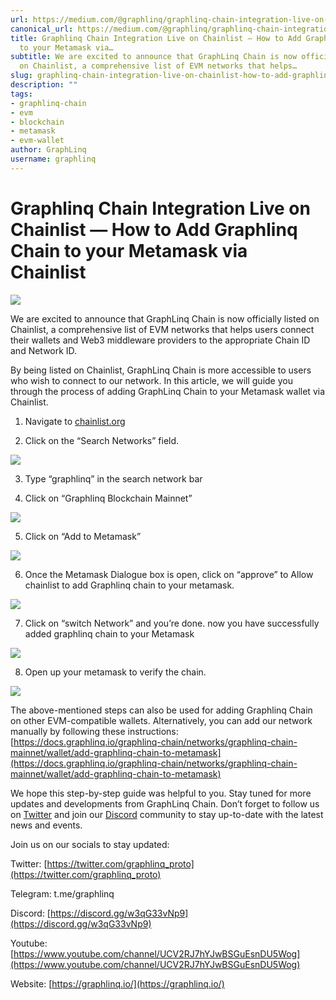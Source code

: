 ```yaml
---
url: https://medium.com/@graphlinq/graphlinq-chain-integration-live-on-chainlist-how-to-add-graphlinq-chain-to-your-metamask-via-eec7105fda6f
canonical_url: https://medium.com/@graphlinq/graphlinq-chain-integration-live-on-chainlist-how-to-add-graphlinq-chain-to-your-metamask-via-eec7105fda6f
title: Graphlinq Chain Integration Live on Chainlist — How to Add Graphlinq Chain
  to your Metamask via…
subtitle: We are excited to announce that GraphLinq Chain is now officially listed
  on Chainlist, a comprehensive list of EVM networks that helps…
slug: graphlinq-chain-integration-live-on-chainlist-how-to-add-graphlinq-chain-to-your-metamask-via
description: ""
tags:
- graphlinq-chain
- evm
- blockchain
- metamask
- evm-wallet
author: GraphLinq
username: graphlinq
---
```


# Graphlinq Chain Integration Live on Chainlist — How to Add Graphlinq Chain to your Metamask via Chainlist

![][image_ref_MSpaWWtFaGhnS0hzT18yVlhhRU9rSFJRLnBuZw==]

We are excited to announce that GraphLinq Chain is now officially listed on Chainlist, a comprehensive list of EVM networks that helps users connect their wallets and Web3 middleware providers to the appropriate Chain ID and Network ID.

By being listed on Chainlist, GraphLinq Chain is more accessible to users who wish to connect to our network. In this article, we will guide you through the process of adding GraphLinq Chain to your Metamask wallet via Chainlist.

1. Navigate to [chainlist.org](https://chainlist.org/)

1. Click on the “Search Networks” field.

![][image_ref_MSphOXB2bDdlR2Q2TkQzalRXaVZGdWtnLnBuZw==]

3. Type “graphlinq” in the search network bar

4. Click on “Graphlinq Blockchain Mainnet”

![][image_ref_MSp0RUNVN01aVkNXYUVOZ01XRVJlUzVBLnBuZw==]

5. Click on “Add to Metamask”

![][image_ref_MSpfVk14RDRHWlFMT3JSZ1M2ZU1JdlhRLnBuZw==]

6. Once the Metamask Dialogue box is open, click on “approve” to Allow chainlist to add Graphlinq chain to your metamask.

![][image_ref_MSoxX3ZSRWNjcm9wNFdZS3A1RkZsRE1BLnBuZw==]

7. Click on “switch Network” and you’re done. now you have successfully added graphlinq chain to your Metamask

![][image_ref_MSpDNzczaVQ5LS1SUWJQSzBUT1FKTFN3LnBuZw==]

8. Open up your metamask to verify the chain.

![][image_ref_MSpuWlBCNFY0VWxZRVNwbW80Zkpmc2RRLnBuZw==]

The above-mentioned steps can also be used for adding Graphlinq Chain on other EVM-compatible wallets. Alternatively, you can add our network manually by following these instructions: [https://docs.graphlinq.io/graphlinq-chain/networks/graphlinq-chain-mainnet/wallet/add-graphlinq-chain-to-metamask](https://docs.graphlinq.io/graphlinq-chain/networks/graphlinq-chain-mainnet/wallet/add-graphlinq-chain-to-metamask)

We hope this step-by-step guide was helpful to you. Stay tuned for more updates and developments from GraphLinq Chain. Don’t forget to follow us on [Twitter](https://twitter.com/graphlinq_proto) and join our [Discord](https://discord.gg/uGFSv4Qpmr) community to stay up-to-date with the latest news and events.

Join us on our socials to stay updated:

Twitter: [https://twitter.com/graphlinq_proto](https://twitter.com/graphlinq_proto)

Telegram: t.me/graphlinq

Discord: [https://discord.gg/w3qG33vNp9](https://discord.gg/w3qG33vNp9)

Youtube: [https://www.youtube.com/channel/UCV2RJ7hYJwBSGuEsnDU5Wog](https://www.youtube.com/channel/UCV2RJ7hYJwBSGuEsnDU5Wog)

Website: [https://graphlinq.io/](https://graphlinq.io/)


[image_ref_MSpaWWtFaGhnS0hzT18yVlhhRU9rSFJRLnBuZw==]: data:image/png;base64,
[image_ref_MSphOXB2bDdlR2Q2TkQzalRXaVZGdWtnLnBuZw==]: data:image/png;base64,
[image_ref_MSp0RUNVN01aVkNXYUVOZ01XRVJlUzVBLnBuZw==]: data:image/png;base64,
[image_ref_MSpfVk14RDRHWlFMT3JSZ1M2ZU1JdlhRLnBuZw==]: data:image/png;base64,
[image_ref_MSoxX3ZSRWNjcm9wNFdZS3A1RkZsRE1BLnBuZw==]: data:image/png;base64,
[image_ref_MSpDNzczaVQ5LS1SUWJQSzBUT1FKTFN3LnBuZw==]: data:image/png;base64,
[image_ref_MSpuWlBCNFY0VWxZRVNwbW80Zkpmc2RRLnBuZw==]: data:image/png;base64,

